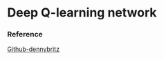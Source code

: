 # Deep Q-learning network 





### Reference
[Github-dennybritz](https://github.com/dennybritz/reinforcement-learning)
